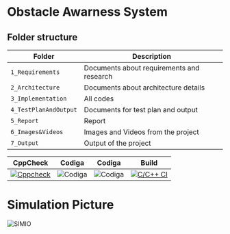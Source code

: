 # Obstacle Awarness System

## Folder structure
| Folder | Description |
| --- | --- |
| `1_Requirements` |Documents about requirements and research| 
| `2_Architecture` |Documents about architecture details |
| `3_Implementation`|All codes|
| `4_TestPlanAndOutput` |Documents for test plan and output|
| `5_Report` |Report|
| `6_Images&Videos` |Images and Videos from the project|
| `7_Output`  |Output of the project|


| CppCheck | Codiga | Codiga | Build|
| ----- | -------- | -------| -------- | 
|   [![Cppcheck](https://github.com/allenthomas21/M2_EmbSys/actions/workflows/c-cpp.yml/badge.svg)](https://github.com/allenthomas21/M2_EmbSys/actions/workflows/c-cpp.yml)       |  ![Codiga](https://api.codiga.io/project/31751/score/svg)           |  ![Codiga](https://api.codiga.io/project/31751/status/svg)          |  [![C/C++ CI](https://github.com/allenthomas21/M1_scientific_calc_Utility/actions/workflows/c-cpp.yml/badge.svg)](https://github.com/allenthomas21/M1_scientific_calc_Utility/actions/workflows/c-cpp.yml) |

# Simulation Picture

![SIMIO](https://user-images.githubusercontent.com/99074356/157291892-5450d98d-3723-4d1a-9d81-8061a7f28efe.png)







